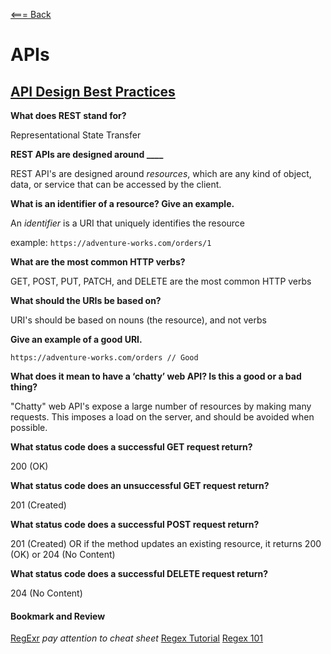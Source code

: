 [<=== Back](../README.md)

# APIs

## [API Design Best Practices](https://docs.microsoft.com/en-us/azure/architecture/best-practices/api-design)

**What does REST stand for?**

Representational State Transfer

**REST APIs are designed around  ____**

REST API's are designed around *resources*, which are any kind of object, data, or service that can be accessed by the client.

**What is an identifier of a resource? Give an example.**

An *identifier* is a URI that uniquely identifies the resource

example: `https://adventure-works.com/orders/1`

**What are the most common HTTP verbs?**

GET, POST, PUT, PATCH, and DELETE are the most common HTTP verbs

**What should the URIs be based on?**

URI's should be based on nouns (the resource), and not verbs

**Give an example of a good URI.**

`https://adventure-works.com/orders // Good`

**What does it mean to have a ‘chatty’ web API? Is this a good or a bad thing?**

"Chatty" web API's expose a large number of resources by making many requests. This imposes a load on the server, and should be avoided when possible.

**What status code does a successful GET request return?**

200 (OK)

**What status code does an unsuccessful GET request return?**

201 (Created)

**What status code does a successful POST request return?**

201 (Created) OR if the method updates an existing resource, it returns 200 (OK) or 204 (No Content)

**What status code does a successful DELETE request return?**

204 (No Content)

#### Bookmark and Review

[RegExr](https://regexr.com/)
*pay attention to cheat sheet*
[Regex Tutorial](https://medium.com/factory-mind/regex-tutorial-a-simple-cheatsheet-by-examples-649dc1c3f285)
[Regex 101](https://regex101.com/)